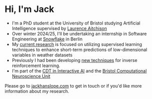 # Hi, I'm Jack

- I'm a PhD student at the University of Bristol studying Artificial Intelligence supervised by [Laurence Aitchison](https://github.com/LaurenceA/)
- Over winter 2024/25, I'll be undertaking an internship in Software Engineering at [Snowflake](https://github.com/snowflakedb) in Berlin
- My [current research](https://jackhanslope.com/publications/neural-nets-data-cleaning/) is focused on utilizing supervised learning techniques to enhance short-term predictions of low-dimensional variables in weather datasets
- Previously I had been developing [new techniques](https://jackhanslope.com/publications/imitating-careful-experts/) for inverse reinforcement learning.
- I'm part of the [CDT in Interactive AI](https://www.bristol.ac.uk/cdt/interactive-ai/) and the [Bristol Computational Neuroscience Unit](https://bristolcnu.github.io/)

Please go to [jackhanslope.com](https://jackhanslope.com) to get in touch or if you'd like more information about my research.
